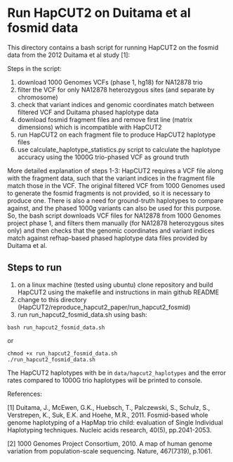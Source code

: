 Run HapCUT2 on Duitama et al fosmid data
======

This directory contains a bash script for running HapCUT2 on the fosmid data from
the 2012 Duitama et al study [1]:

Steps in the script:
1. download 1000 Genomes VCFs (phase 1, hg18) for NA12878 trio
2. filter the VCF for only NA12878 heterozygous sites (and separate by chromosome)
3. check that variant indices and genomic coordinates match between filtered VCF and Duitama phased haplotype data
4. download fosmid fragment files and remove first line (matrix dimensions) which is incompatible with HapCUT2
5. run HapCUT2 on each fragment file to produce HapCUT2 haplotype files
6. use calculate_haplotype_statistics.py script to calculate the haplotype accuracy using the 1000G trio-phased VCF as ground truth

More detailed explanation of steps 1-3:
HapCUT2 requires a VCF file along with the fragment data, such that the variant indices
in the fragment file match those in the VCF. The original filtered VCF from 1000 Genomes
used to generate the fosmid fragments is not provided, so it is necessary to produce one. There is also a
need for ground-truth haplotypes to compare against, and the phased 1000g variants
can also be used for this purpose. So, the bash script
downloads VCF files for NA12878 from 1000 Genomes project phase 1, and filters
them manually (for NA12878 heterozygous sites only) and then checks
that the genomic coordinates and variant indices match against refhap-based phased
haplotype data files provided by Duitama et al.

## Steps to run
1. on a linux machine (tested using ubuntu) clone repository and build HapCUT2 using the makefile and instructions in main github README
2. change to this directory (HapCUT2/reproduce_hapcut2_paper/run_hapcut2_fosmid)
3. run run_hapcut2_fosmid_data.sh using bash:

```
bash run_hapcut2_fosmid_data.sh
```
or
```
chmod +x run_hapcut2_fosmid_data.sh
./run_hapcut2_fosmid_data.sh
```

The HapCUT2 haplotypes with be in ```data/hapcut2_haplotypes``` and the error rates compared to 1000G trio haplotypes will be printed to console.

References:

[1] Duitama, J., McEwen, G.K., Huebsch, T., Palczewski, S., Schulz, S., Verstrepen, K., Suk, E.K. and Hoehe, M.R., 2011. Fosmid-based whole genome haplotyping of a HapMap trio child: evaluation of Single Individual Haplotyping techniques. Nucleic acids research, 40(5), pp.2041-2053.

[2] 1000 Genomes Project Consortium, 2010. A map of human genome variation from population-scale sequencing. Nature, 467(7319), p.1061.
